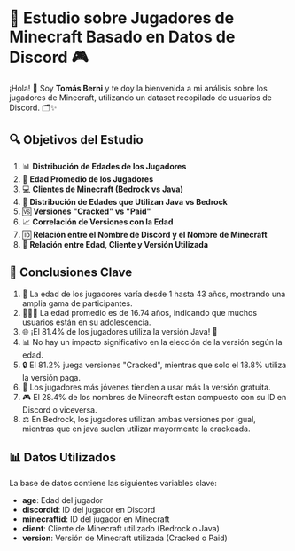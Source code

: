# 🌟 Estudio sobre Jugadores de Minecraft Basado en Datos de Discord 🎮

¡Hola! 👋 Soy **Tomás Berni** y te doy la bienvenida a mi análisis sobre los jugadores de Minecraft, utilizando un dataset recopilado de usuarios de Discord. 🗂️✨

## 🔍 Objetivos del Estudio
1. 📊 **Distribución de Edades de los Jugadores**
2. 🎉 **Edad Promedio de los Jugadores**
3. 💻 **Clientes de Minecraft (Bedrock vs Java)**
4. 📅 **Distribución de Edades que Utilizan Java vs Bedrock**
5. 🆚 **Versiones "Cracked" vs "Paid"**
6. 📈 **Correlación de Versiones con la Edad**
7. 🆔 **Relación entre el Nombre de Discord y el Nombre de Minecraft**
8. 🔗 **Relación entre Edad, Cliente y Versión Utilizada**

## 📝 Conclusiones Clave
1. 🎂 La edad de los jugadores varía desde 1 hasta 43 años, mostrando una amplia gama de participantes.
2. 🧑‍🤝‍🧑 La edad promedio es de 16.74 años, indicando que muchos usuarios están en su adolescencia.
3. 🌐 ¡El 81.4% de los jugadores utiliza la versión Java! 🚀
4. 📊 No hay un impacto significativo en la elección de la versión según la edad.
5. 🔒 El 81.2% juega versiones "Cracked", mientras que solo el 18.8% utiliza la versión paga.
6. 👶 Los jugadores más jóvenes tienden a usar más la versión gratuita.
7. 🎮 El 28.4% de los nombres de Minecraft estan compuesto con su ID en Discord o viceversa.
8. ⚖️ En Bedrock, los jugadores utilizan ambas versiones por igual, mientras que en java suelen utilizar mayormente la crackeada.

## 📊 Datos Utilizados
La base de datos contiene las siguientes variables clave:
- **age**: Edad del jugador
- **discordid**: ID del jugador en Discord
- **minecraftid**: ID del jugador en Minecraft
- **client**: Cliente de Minecraft utilizado (Bedrock o Java)
- **version**: Versión de Minecraft utilizada (Cracked o Paid)
